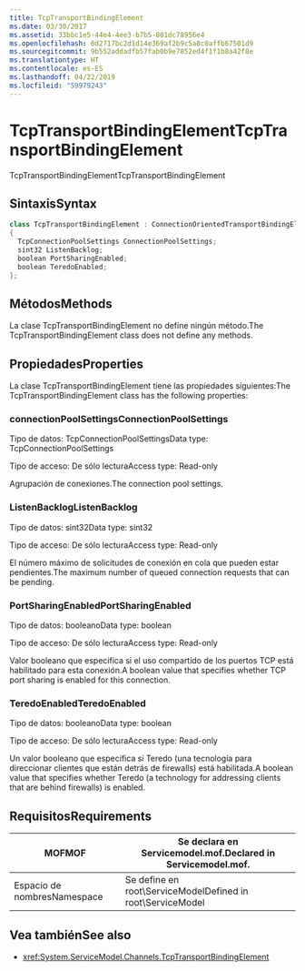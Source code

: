 ```yaml
---
title: TcpTransportBindingElement
ms.date: 03/30/2017
ms.assetid: 33bbc1e5-44e4-4ee3-b7b5-801dc78956e4
ms.openlocfilehash: 6d2717bc2d1d14e369af2b9c5a8c0affb67501d9
ms.sourcegitcommit: 9b552addadfb57fab0b9e7852ed4f1f1b8a42f8e
ms.translationtype: HT
ms.contentlocale: es-ES
ms.lasthandoff: 04/22/2019
ms.locfileid: "59979243"
---
```

# <a name="tcptransportbindingelement"></a><span data-ttu-id="acf48-102">TcpTransportBindingElement</span><span class="sxs-lookup"><span data-stu-id="acf48-102">TcpTransportBindingElement</span></span>
<span data-ttu-id="acf48-103">TcpTransportBindingElement</span><span class="sxs-lookup"><span data-stu-id="acf48-103">TcpTransportBindingElement</span></span>  
  
## <a name="syntax"></a><span data-ttu-id="acf48-104">Sintaxis</span><span class="sxs-lookup"><span data-stu-id="acf48-104">Syntax</span></span>  
  
```csharp
class TcpTransportBindingElement : ConnectionOrientedTransportBindingElement  
{  
  TcpConnectionPoolSettings ConnectionPoolSettings;  
  sint32 ListenBacklog;  
  boolean PortSharingEnabled;  
  boolean TeredoEnabled;  
};  
```  
  
## <a name="methods"></a><span data-ttu-id="acf48-105">Métodos</span><span class="sxs-lookup"><span data-stu-id="acf48-105">Methods</span></span>  
 <span data-ttu-id="acf48-106">La clase TcpTransportBindingElement no define ningún método.</span><span class="sxs-lookup"><span data-stu-id="acf48-106">The TcpTransportBindingElement class does not define any methods.</span></span>  
  
## <a name="properties"></a><span data-ttu-id="acf48-107">Propiedades</span><span class="sxs-lookup"><span data-stu-id="acf48-107">Properties</span></span>  
 <span data-ttu-id="acf48-108">La clase TcpTransportBindingElement tiene las propiedades siguientes:</span><span class="sxs-lookup"><span data-stu-id="acf48-108">The TcpTransportBindingElement class has the following properties:</span></span>  
  
### <a name="connectionpoolsettings"></a><span data-ttu-id="acf48-109">connectionPoolSettings</span><span class="sxs-lookup"><span data-stu-id="acf48-109">ConnectionPoolSettings</span></span>  
 <span data-ttu-id="acf48-110">Tipo de datos: TcpConnectionPoolSettings</span><span class="sxs-lookup"><span data-stu-id="acf48-110">Data type: TcpConnectionPoolSettings</span></span>  
  
 <span data-ttu-id="acf48-111">Tipo de acceso: De sólo lectura</span><span class="sxs-lookup"><span data-stu-id="acf48-111">Access type: Read-only</span></span>  
  
 <span data-ttu-id="acf48-112">Agrupación de conexiones.</span><span class="sxs-lookup"><span data-stu-id="acf48-112">The connection pool settings.</span></span>  
  
### <a name="listenbacklog"></a><span data-ttu-id="acf48-113">ListenBacklog</span><span class="sxs-lookup"><span data-stu-id="acf48-113">ListenBacklog</span></span>  
 <span data-ttu-id="acf48-114">Tipo de datos: sint32</span><span class="sxs-lookup"><span data-stu-id="acf48-114">Data type: sint32</span></span>  
  
 <span data-ttu-id="acf48-115">Tipo de acceso: De sólo lectura</span><span class="sxs-lookup"><span data-stu-id="acf48-115">Access type: Read-only</span></span>  
  
 <span data-ttu-id="acf48-116">El número máximo de solicitudes de conexión en cola que pueden estar pendientes.</span><span class="sxs-lookup"><span data-stu-id="acf48-116">The maximum number of queued connection requests that can be pending.</span></span>  
  
### <a name="portsharingenabled"></a><span data-ttu-id="acf48-117">PortSharingEnabled</span><span class="sxs-lookup"><span data-stu-id="acf48-117">PortSharingEnabled</span></span>  
 <span data-ttu-id="acf48-118">Tipo de datos: booleano</span><span class="sxs-lookup"><span data-stu-id="acf48-118">Data type: boolean</span></span>  
  
 <span data-ttu-id="acf48-119">Tipo de acceso: De sólo lectura</span><span class="sxs-lookup"><span data-stu-id="acf48-119">Access type: Read-only</span></span>  
  
 <span data-ttu-id="acf48-120">Valor booleano que especifica si el uso compartido de los puertos TCP está habilitado para esta conexión.</span><span class="sxs-lookup"><span data-stu-id="acf48-120">A boolean value that specifies whether TCP port sharing is enabled for this connection.</span></span>  
  
### <a name="teredoenabled"></a><span data-ttu-id="acf48-121">TeredoEnabled</span><span class="sxs-lookup"><span data-stu-id="acf48-121">TeredoEnabled</span></span>  
 <span data-ttu-id="acf48-122">Tipo de datos: booleano</span><span class="sxs-lookup"><span data-stu-id="acf48-122">Data type: boolean</span></span>  
  
 <span data-ttu-id="acf48-123">Tipo de acceso: De sólo lectura</span><span class="sxs-lookup"><span data-stu-id="acf48-123">Access type: Read-only</span></span>  
  
 <span data-ttu-id="acf48-124">Un valor booleano que especifica si Teredo (una tecnología para direccionar clientes que están detrás de firewalls) está habilitada.</span><span class="sxs-lookup"><span data-stu-id="acf48-124">A boolean value that specifies whether Teredo (a technology for addressing clients that are behind firewalls) is enabled.</span></span>  
  
## <a name="requirements"></a><span data-ttu-id="acf48-125">Requisitos</span><span class="sxs-lookup"><span data-stu-id="acf48-125">Requirements</span></span>  
  
|<span data-ttu-id="acf48-126">MOF</span><span class="sxs-lookup"><span data-stu-id="acf48-126">MOF</span></span>|<span data-ttu-id="acf48-127">Se declara en Servicemodel.mof.</span><span class="sxs-lookup"><span data-stu-id="acf48-127">Declared in Servicemodel.mof.</span></span>|  
|---------|-----------------------------------|  
|<span data-ttu-id="acf48-128">Espacio de nombres</span><span class="sxs-lookup"><span data-stu-id="acf48-128">Namespace</span></span>|<span data-ttu-id="acf48-129">Se define en root\ServiceModel</span><span class="sxs-lookup"><span data-stu-id="acf48-129">Defined in root\ServiceModel</span></span>|  
  
## <a name="see-also"></a><span data-ttu-id="acf48-130">Vea también</span><span class="sxs-lookup"><span data-stu-id="acf48-130">See also</span></span>

- <xref:System.ServiceModel.Channels.TcpTransportBindingElement>
